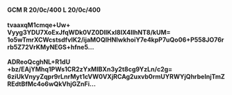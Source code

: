 #### GCM R 20/0c/400 L 20/0c/400
**tvaaxqM1cmqe+Uw+**<br/>**Vyyg3YDU7XoExJfqWDk0VZ0DllKxl8lX4IIhNT8/kUM=**<br/>**1o5wTmrXCWcstsdfvIK2/ijaMOQIHNIwkhoiY7e4kpP7uQo06+P558JO76rrb5Z72VrKMyNEGS+hfne5...**<br/><br/>
**ADReoQcghNL+R1dU**<br/>**+bz/EAjYMhq1PWs1CR2zYxMIBXn3y2t8cg9YzLn/c2g=**<br/>**6ziUkVnyyZqpr9rLnrMyt1cVW0VXjRCAg2uxvb0rmUYRWYjQhrbelnjTmZREdtBfMc4o6wQkVhjGZnFi...**